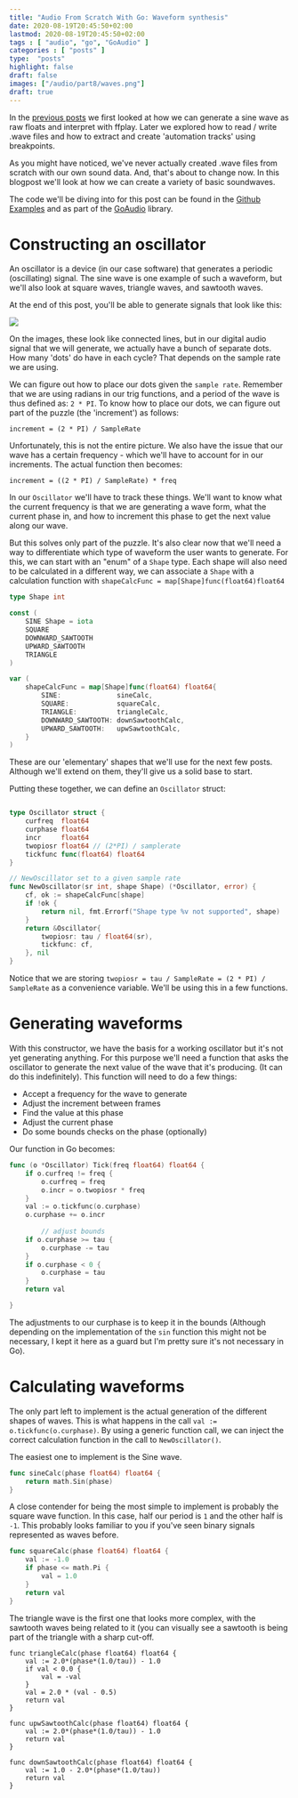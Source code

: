 ```yaml
---
title: "Audio From Scratch With Go: Waveform synthesis"
date: 2020-08-19T20:45:50+02:00
lastmod: 2020-08-19T20:45:50+02:00
tags : [ "audio", "go", "GoAudio" ]
categories : [ "posts" ]
type:  "posts"
highlight: false
draft: false
images: ["/audio/part8/waves.png"]
draft: true
---
```


In the [previous posts](https://dylanmeeus.github.io/tags/goaudio/) we first looked at how we can
generate a sine wave as raw floats and interpret with ffplay. Later we explored how to read / write
.wave files and how to extract and create 'automation tracks' using breakpoints. 

As you might have noticed, we've never actually created .wave files from scratch with our own sound
data. And, that's about to change now. In this blogpost we'll look at how we can create a variety of
basic soundwaves. 

The code we'll be diving into for this post can be found in the [Github
Examples](https://github.com/DylanMeeus/GoAudio/blob/master/examples/oscillator/main.go) and as part
of the [GoAudio](https://github.com/DylanMeeus/GoAudio/blob/master/synthesizer/oscil.go) library. 

# Constructing an oscillator

An oscillator is a device (in our case software) that generates a periodic (oscillating) signal. The
sine wave is one example of such a waveform, but we'll also look at square waves, triangle waves,
and sawtooth waves. 

At the end of this post, you'll be able to generate signals that look like this:

![](/audio/part8/waves.png)

On the images, these look like connected lines, but in our digital audio signal that we will
generate, we actually have a bunch of separate dots. How many 'dots' do have in each cycle? That
depends on the sample rate we are using. 

We can figure out how to place our dots given the `sample rate`. Remember that we are using radians
in our trig functions, and a period of the wave is thus defined as: `2 * PI`. To know how to place
our dots, we can figure out part of the puzzle (the 'increment') as follows: 

```
increment = (2 * PI) / SampleRate
```

Unfortunately, this is not the entire picture. We also have the issue that our wave has a certain
frequency - which we'll have to account for in our increments. The actual function then becomes:

```
increment = ((2 * PI) / SampleRate) * freq
```

In our `Oscillator` we'll have to track these things. We'll want to know what the current frequency
is that we are generating a wave form, what the current phase in, and how to increment this phase to
get the next value along our wave.


But this solves only part of the puzzle. It's also clear now that we'll need a way to differentiate which type of waveform the user wants to
generate. For this, we can start with an "enum" of a `Shape` type. Each shape will also need to be
calculated in a different way, we can associate a `Shape` with a calculation function with 
`shapeCalcFunc = map[Shape]func(float64)float64`

```go
type Shape int

const (
	SINE Shape = iota
	SQUARE
	DOWNWARD_SAWTOOTH
	UPWARD_SAWTOOTH
	TRIANGLE
)

var (
	shapeCalcFunc = map[Shape]func(float64) float64{
		SINE:              sineCalc,
		SQUARE:            squareCalc,
		TRIANGLE:          triangleCalc,
		DOWNWARD_SAWTOOTH: downSawtoothCalc,
		UPWARD_SAWTOOTH:   upwSawtoothCalc,
	}
)
```

These are our 'elementary' shapes that we'll use for the next few posts. Although we'll extend on
them, they'll give us a solid base to start.

Putting these together, we can define an `Oscillator` struct:

```go

type Oscillator struct {
	curfreq  float64
	curphase float64
	incr     float64
	twopiosr float64 // (2*PI) / samplerate
	tickfunc func(float64) float64
}

// NewOscillator set to a given sample rate
func NewOscillator(sr int, shape Shape) (*Oscillator, error) {
	cf, ok := shapeCalcFunc[shape]
	if !ok {
		return nil, fmt.Errorf("Shape type %v not supported", shape)
	}
	return &Oscillator{
		twopiosr: tau / float64(sr),
		tickfunc: cf,
	}, nil
}
```

Notice that we are storing `twopiosr = tau / SampleRate = (2 * PI) / SampleRate` as a convenience variable. We'll be
using this in a few functions. 

# Generating waveforms

With this constructor, we have the basis for a working oscillator but it's not yet generating
anything. For this purpose we'll need a function that asks the oscillator to generate the next value
of the wave that it's producing. (It can do this indefinitely). This function will need to do a few
things: 

- Accept a frequency for the wave to generate
- Adjust the increment between frames
- Find the value at this phase
- Adjust the current phase
- Do some bounds checks on the phase (optionally)

Our function in Go becomes:

```go
func (o *Oscillator) Tick(freq float64) float64 {
	if o.curfreq != freq {
		o.curfreq = freq
		o.incr = o.twopiosr * freq
	}
	val := o.tickfunc(o.curphase)
	o.curphase += o.incr
        
        // adjust bounds
	if o.curphase >= tau {
		o.curphase -= tau
	}
	if o.curphase < 0 {
		o.curphase = tau
	}
	return val

}
```

The adjustments to our curphase is to keep it in the bounds (Although depending on the
implementation of the `sin` function this might not be necessary, I kept it here as a guard but I'm
pretty sure it's not necessary in Go).

# Calculating waveforms

The only part left to implement is the actual generation of the different shapes of waves. This is
what happens in the call `val := o.tickfunc(o.curphase)`. By using a generic function call, we can
inject the correct calculation function in the call to `NewOscillator()`.

The easiest one to implement is the Sine wave.


```go
func sineCalc(phase float64) float64 {
	return math.Sin(phase)
}
```

A close contender for being the most simple to implement is probably the square wave function. In
this case, half our period is `1` and the other half is `-1`. This probably looks familiar to you if you've
seen binary signals represented as waves before.

```go
func squareCalc(phase float64) float64 {
	val := -1.0
	if phase <= math.Pi {
		val = 1.0
	}
	return val
}
```

The triangle wave is the first one that looks more complex, with the sawtooth waves being related 
to it (you can visually see a sawtooth is being part of the triangle with a sharp cut-off.

```
func triangleCalc(phase float64) float64 {
	val := 2.0*(phase*(1.0/tau)) - 1.0
	if val < 0.0 {
		val = -val
	}
	val = 2.0 * (val - 0.5)
	return val
}

func upwSawtoothCalc(phase float64) float64 {
	val := 2.0*(phase*(1.0/tau)) - 1.0
	return val
}

func downSawtoothCalc(phase float64) float64 {
	val := 1.0 - 2.0*(phase*(1.0/tau))
	return val
}
```
